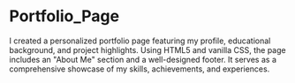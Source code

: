 # Portfolio_Page
I created a personalized portfolio page featuring my profile, educational background, and project highlights. Using HTML5 and vanilla CSS, the page includes an "About Me" section and a well-designed footer. It serves as a comprehensive showcase of my skills, achievements, and experiences.
